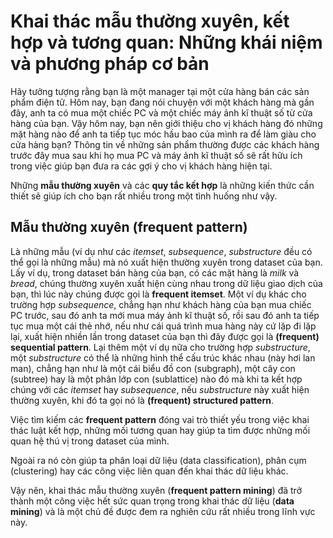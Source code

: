 # Khai thác mẫu thường xuyên, kết hợp và tương quan: Những khái niệm và phương pháp cơ bản
Hãy tưởng tượng rằng bạn là một manager tại một cửa hàng bán các sản phẩm điện tử. Hôm nay, bạn đang nói chuyện với một khách hàng mà gần đây, anh ta có mua một chiếc PC và một chiếc máy ảnh kĩ thuật số từ cửa hàng của bạn. Vậy hôm nay, bạn nên giới thiệu cho vị khách hàng đó những mặt hàng nào để anh ta tiếp tục móc hầu bao của mình ra để làm giàu cho cửa hàng bạn? Thông tin về những sản phẩm thường được các khách hàng trước đây mua sau khi họ mua PC và máy ảnh kĩ thuật số sẽ rất hữu ích trong việc giúp bạn đưa ra các gợi ý cho vị khách hàng hiện tại.

Những **mẫu thường xuyên** và các **quy tắc kết hợp** là những kiến thức cần thiết sẽ giúp ích cho bạn rất nhiều trong một tình huống như vậy.

## Mẫu thường xuyên (frequent pattern)
Là những mẫu (ví dụ như các *itemset*, *subsequence*, *substructure* đều có thể gọi là những mẫu) mà nó xuất hiện thường xuyên trong dataset của bạn. Lấy ví dụ, trong dataset bán hàng của bạn, có các mặt hàng là *milk* và *bread*, chúng thường xuyên xuất hiện cùng nhau trong dữ liệu giao dịch của bạn, thì lúc này chúng được gọi là **frequent itemset**. Một ví dụ khác cho trường hợp *subsequence*, chẳng hạn như khách hàng của bạn mua chiếc PC trước, sau đó anh ta mới mua máy ảnh kĩ thuật số, rồi sau đó anh ta tiếp tục mua một cái thẻ nhớ, nếu như cái quá trình mua hàng này cứ lặp đi lặp lại, xuất hiện nhiền lần trong dataset của bạn thì đây được gọi là **(frequent) sequential pattern**. Lại thêm một ví dụ nữa cho trường hợp *substructure*, một *substructure* có thể là những hình thể cấu trúc khác nhau (này hơi lan man), chẳng hạn như là một cái biểu đồ con (subgraph), một cây con (subtree) hay là một phân lớp con (sublattice) nào đó mà khi ta kết hợp chúng với các *itemset* hay *subsequence*, nếu *substructure* này xuất hiện thường xuyên, khi đó ta gọi nó là **(frequent) structured pattern**.

Việc tìm kiếm các **frequent pattern** đóng vai trò thiết yếu trong việc khai thác luật kết hợp, những mối tương quan hay giúp ta tìm được những mối quan hệ thú vị trong dataset của mình.

Ngoài ra nó còn giúp ta phân loại dữ liệu (data classification), phân cụm (clustering) hay các công việc liên quan đến khai thác dữ liệu khác.

Vậy nên, khai thác mẫu thường xuyên (**frequent pattern mining**) đã trở thành một công việc hết sức quan trọng trong khai thác dữ liệu (**data mining**) và là một chủ đề được đem ra nghiên cứu rất nhiều trong lĩnh vực này.